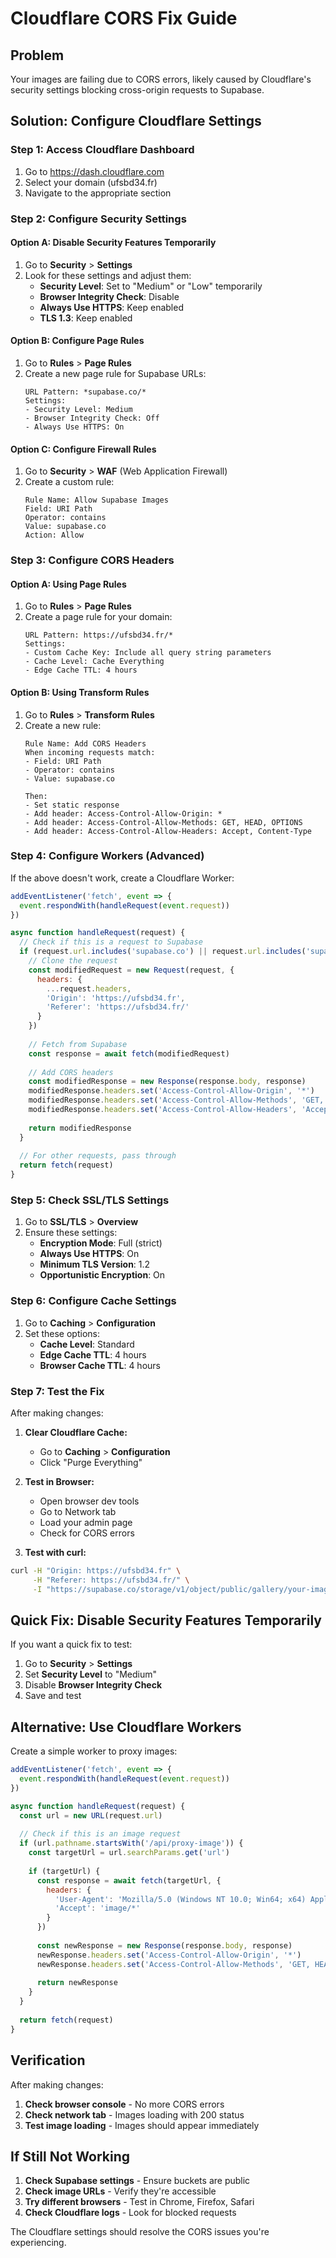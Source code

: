 # Cloudflare CORS Fix Guide

## Problem
Your images are failing due to CORS errors, likely caused by Cloudflare's security settings blocking cross-origin requests to Supabase.

## Solution: Configure Cloudflare Settings

### Step 1: Access Cloudflare Dashboard
1. Go to https://dash.cloudflare.com
2. Select your domain (ufsbd34.fr)
3. Navigate to the appropriate section

### Step 2: Configure Security Settings

#### Option A: Disable Security Features Temporarily
1. Go to **Security** > **Settings**
2. Look for these settings and adjust them:
   - **Security Level**: Set to "Medium" or "Low" temporarily
   - **Browser Integrity Check**: Disable
   - **Always Use HTTPS**: Keep enabled
   - **TLS 1.3**: Keep enabled

#### Option B: Configure Page Rules
1. Go to **Rules** > **Page Rules**
2. Create a new page rule for Supabase URLs:
   ```
   URL Pattern: *supabase.co/*
   Settings:
   - Security Level: Medium
   - Browser Integrity Check: Off
   - Always Use HTTPS: On
   ```

#### Option C: Configure Firewall Rules
1. Go to **Security** > **WAF** (Web Application Firewall)
2. Create a custom rule:
   ```
   Rule Name: Allow Supabase Images
   Field: URI Path
   Operator: contains
   Value: supabase.co
   Action: Allow
   ```

### Step 3: Configure CORS Headers

#### Option A: Using Page Rules
1. Go to **Rules** > **Page Rules**
2. Create a page rule for your domain:
   ```
   URL Pattern: https://ufsbd34.fr/*
   Settings:
   - Custom Cache Key: Include all query string parameters
   - Cache Level: Cache Everything
   - Edge Cache TTL: 4 hours
   ```

#### Option B: Using Transform Rules
1. Go to **Rules** > **Transform Rules**
2. Create a new rule:
   ```
   Rule Name: Add CORS Headers
   When incoming requests match:
   - Field: URI Path
   - Operator: contains
   - Value: supabase.co
   
   Then:
   - Set static response
   - Add header: Access-Control-Allow-Origin: *
   - Add header: Access-Control-Allow-Methods: GET, HEAD, OPTIONS
   - Add header: Access-Control-Allow-Headers: Accept, Content-Type
   ```

### Step 4: Configure Workers (Advanced)

If the above doesn't work, create a Cloudflare Worker:

```javascript
addEventListener('fetch', event => {
  event.respondWith(handleRequest(event.request))
})

async function handleRequest(request) {
  // Check if this is a request to Supabase
  if (request.url.includes('supabase.co') || request.url.includes('supabase.com')) {
    // Clone the request
    const modifiedRequest = new Request(request, {
      headers: {
        ...request.headers,
        'Origin': 'https://ufsbd34.fr',
        'Referer': 'https://ufsbd34.fr/'
      }
    })
    
    // Fetch from Supabase
    const response = await fetch(modifiedRequest)
    
    // Add CORS headers
    const modifiedResponse = new Response(response.body, response)
    modifiedResponse.headers.set('Access-Control-Allow-Origin', '*')
    modifiedResponse.headers.set('Access-Control-Allow-Methods', 'GET, HEAD, OPTIONS')
    modifiedResponse.headers.set('Access-Control-Allow-Headers', 'Accept, Content-Type')
    
    return modifiedResponse
  }
  
  // For other requests, pass through
  return fetch(request)
}
```

### Step 5: Check SSL/TLS Settings

1. Go to **SSL/TLS** > **Overview**
2. Ensure these settings:
   - **Encryption Mode**: Full (strict)
   - **Always Use HTTPS**: On
   - **Minimum TLS Version**: 1.2
   - **Opportunistic Encryption**: On

### Step 6: Configure Cache Settings

1. Go to **Caching** > **Configuration**
2. Set these options:
   - **Cache Level**: Standard
   - **Edge Cache TTL**: 4 hours
   - **Browser Cache TTL**: 4 hours

### Step 7: Test the Fix

After making changes:

1. **Clear Cloudflare Cache:**
   - Go to **Caching** > **Configuration**
   - Click "Purge Everything"

2. **Test in Browser:**
   - Open browser dev tools
   - Go to Network tab
   - Load your admin page
   - Check for CORS errors

3. **Test with curl:**
```bash
curl -H "Origin: https://ufsbd34.fr" \
     -H "Referer: https://ufsbd34.fr/" \
     -I "https://supabase.co/storage/v1/object/public/gallery/your-image.jpg"
```

## Quick Fix: Disable Security Features Temporarily

If you want a quick fix to test:

1. Go to **Security** > **Settings**
2. Set **Security Level** to "Medium"
3. Disable **Browser Integrity Check**
4. Save and test

## Alternative: Use Cloudflare Workers

Create a simple worker to proxy images:

```javascript
addEventListener('fetch', event => {
  event.respondWith(handleRequest(event.request))
})

async function handleRequest(request) {
  const url = new URL(request.url)
  
  // Check if this is an image request
  if (url.pathname.startsWith('/api/proxy-image')) {
    const targetUrl = url.searchParams.get('url')
    
    if (targetUrl) {
      const response = await fetch(targetUrl, {
        headers: {
          'User-Agent': 'Mozilla/5.0 (Windows NT 10.0; Win64; x64) AppleWebKit/537.36',
          'Accept': 'image/*'
        }
      })
      
      const newResponse = new Response(response.body, response)
      newResponse.headers.set('Access-Control-Allow-Origin', '*')
      newResponse.headers.set('Access-Control-Allow-Methods', 'GET, HEAD, OPTIONS')
      
      return newResponse
    }
  }
  
  return fetch(request)
}
```

## Verification

After making changes:

1. **Check browser console** - No more CORS errors
2. **Check network tab** - Images loading with 200 status
3. **Test image loading** - Images should appear immediately

## If Still Not Working

1. **Check Supabase settings** - Ensure buckets are public
2. **Check image URLs** - Verify they're accessible
3. **Try different browsers** - Test in Chrome, Firefox, Safari
4. **Check Cloudflare logs** - Look for blocked requests

The Cloudflare settings should resolve the CORS issues you're experiencing.